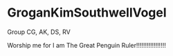 # GroganKimSouthwellVogel
Group CG, AK, DS, RV

Worship me for I am The Great Penguin Ruler!!!!!!!!!!!!!!!!!
